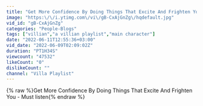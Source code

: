 ```yaml
---
title: "Get More Confidence By Doing Things That Excite And Frighten You - Must listen"
image: "https:\/\/i.ytimg.com\/vi\/gB-CxAjGnZg\/hqdefault.jpg"
vid_id: "gB-CxAjGnZg"
categories: "People-Blogs"
tags: ["villian","a villian playlist","main character"]
date: "2022-06-11T12:55:36+03:00"
vid_date: "2022-06-09T02:09:02Z"
duration: "PT1H34S"
viewcount: "47532"
likeCount: "0"
dislikeCount: ""
channel: "Villa Playlist"
---
```

{% raw %}Get More Confidence By Doing Things That Excite And Frighten You - Must listen{% endraw %}
